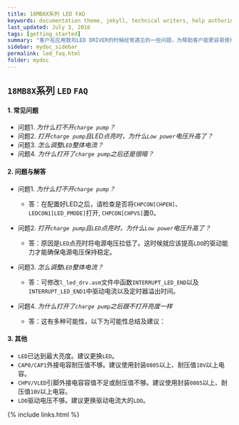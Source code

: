 ```yaml
---
title: 18MB8X系列 LED FAQ
keywords: documentation theme, jekyll, technical writers, help authoring tools, hat replacements
last_updated: July 3, 2016
tags: [getting_started]
summary: "客户在应用我司LED DRIVER的时候经常遇见的一些问题，为帮助客户能更容易使用我们的产品，将一些常见问题进行总结和解答"
sidebar: mydoc_sidebar
permalink: led_faq.html
folder: mydoc
---
```



## `18MB8X`系列 `LED` `FAQ`

#### 1. 常见问题

- 问题1. _为什么打不开`charge pump`？_
- 问题2. _打开`charge pump`且LED点亮时，为什么`Low power`电压升高了？_
- 问题3. _怎么调整`LED`整体电流？_
- 问题4. _为什么打开了`charge pump`之后还是很暗？_


#### 2. 问题与解答

* 问题1. _为什么打不开`charge pump`？_

    - 答：在配置好LED之后，请检查是否将`CHPCON[CHPEN]`、`LEDCON1[LED_PMODE]`打开, `CHPCON[CHPVS]`置0。

* 问题2. _打开`charge pump`且`LED`点亮时，为什么`Low power`电压升高了？_

    - 答：原因是`LED`点亮时将电源电压拉低了。这时候就应该提高`LDO`的驱动能力才能确保电源电压保持稳定。

* 问题3. _怎么调整`LED`整体电流？_

    - 答：可修改`l_led_drv.asm`文件中函数```INTERRUPT_LED_END```以及```INTERRUPT_LED_END1```中驱动电流以及定时器溢出时间。

* 问题4. _为什么打开了`charge pump`之后跟不打开亮度一样_

    - 答：这有多种可能性，以下为可能性总结及建议：

#### 3. 其他


- `LED`已达到最大亮度。建议更换`LED`。
- `CAP0/CAP1`外接电容耐压值不够。建议使用封装`0805`以上、耐压值`10V`以上电容。
- `CHPV/VLED`引脚外接电容容值不足或耐压值不够。建议使用封装`0805`以上、耐压值`10V`以上电容。
- `LDO`驱动电压不够。建议更换驱动电流大的`LDO`。



{% include links.html %}